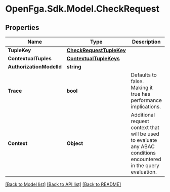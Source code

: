 # OpenFga.Sdk.Model.CheckRequest

## Properties

Name | Type | Description | Notes
------------ | ------------- | ------------- | -------------
**TupleKey** | [**CheckRequestTupleKey**](CheckRequestTupleKey.md) |  | 
**ContextualTuples** | [**ContextualTupleKeys**](ContextualTupleKeys.md) |  | [optional] 
**AuthorizationModelId** | **string** |  | [optional] 
**Trace** | **bool** | Defaults to false. Making it true has performance implications. | [optional] [readonly] 
**Context** | **Object** | Additional request context that will be used to evaluate any ABAC conditions encountered in the query evaluation. | [optional] 

[[Back to Model list]](../README.md#models) [[Back to API list]](../README.md#api-endpoints) [[Back to README]](../README.md)

